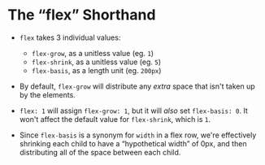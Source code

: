 # The “flex” Shorthand

-   `flex`  takes 3 individual values:
    
    -   `flex-grow`, as a unitless value (eg.  `1`)
    -   `flex-shrink`, as a unitless value (eg.  `5`)
    -   `flex-basis`, as a length unit (eg.  `200px`)
        
    
-   By default,  `flex-grow`  will distribute any  _extra_  space that isn't taken up by the elements.
    
-   `flex: 1`  will assign  `flex-grow: 1`, but it will  _also_  set  `flex-basis: 0`. It won't affect the default value for  `flex-shrink`, which is  `1`.
    
-   Since  `flex-basis`  is a synonym for  `width`  in a flex row, we're effectively shrinking each child to have a “hypothetical width” of 0px, and then distributing all of the space between each child.